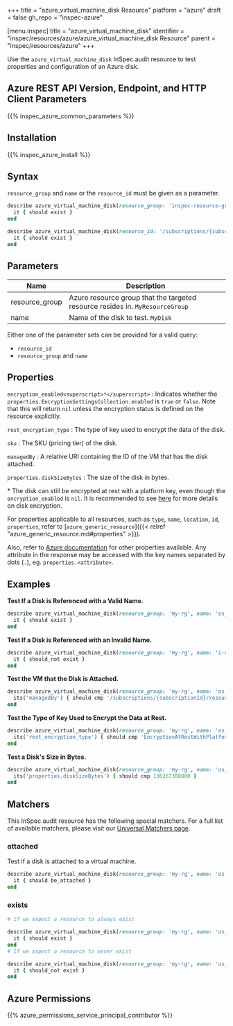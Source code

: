+++
title = "azure_virtual_machine_disk Resource"
platform = "azure"
draft = false
gh_repo = "inspec-azure"

[menu.inspec]
title = "azure_virtual_machine_disk"
identifier = "inspec/resources/azure/azure_virtual_machine_disk Resource"
parent = "inspec/resources/azure"
+++

Use the `azure_virtual_machine_disk` InSpec audit resource to test properties and configuration of an Azure disk.

## Azure REST API Version, Endpoint, and HTTP Client Parameters

{{% inspec_azure_common_parameters %}}

## Installation

{{% inspec_azure_install %}}

## Syntax

`resource_group` and `name` or the `resource_id` must be given as a parameter.
```ruby
describe azure_virtual_machine_disk(resource_group: 'inspec-resource-group-9', name: 'example_disk') do
  it { should exist }
end
```
```ruby
describe azure_virtual_machine_disk(resource_id: '/subscriptions/{subscriptionId}/resourceGroups/{resourceGroupName}/providers/Microsoft.Compute/disks/{diskName}') do
  it { should exist }
end
```

## Parameters

| Name                                  | Description                                                                       |
|---------------------------------------|-----------------------------------------------------------------------------------|
| resource_group                        | Azure resource group that the targeted resource resides in. `MyResourceGroup`     |
| name                                  | Name of the disk to test. `MyDisk`                                                |

Either one of the parameter sets can be provided for a valid query:
- `resource_id`
- `resource_group` and `name`

## Properties

`encryption_enabled<superscript>*</superscript>`
: Indicates whether the `properties.EncryptionSettingsCollection.enabled` is `true` or `false`. Note that this will return `nil` unless the encryption status is defined on the resource explicitly.

`rest_encryption_type`
: The type of key used to encrypt the data of the disk.

`sku`
: The SKU (pricing tier) of the disk.

`managedBy`
: A relative URI containing the ID of the VM that has the disk attached.

`properties.diskSizeBytes`
: The size of the disk in bytes.

<superscript>*</superscript> The disk can still be encrypted at rest with a platform key, even though the `encryption_enabled` is `nil`. It is recommended to see [here](https://docs.microsoft.com/en-us/azure/virtual-machines/linux/disk-encryption) for more details on disk encryption.

For properties applicable to all resources, such as `type`, `name`, `location`, `id`, `properties`, refer to [`azure_generic_resource`]({{< relref "azure_generic_resource.md#properties" >}}).

Also, refer to [Azure documentation](https://docs.microsoft.com/en-us/rest/api/compute/disks/get#disk) for other properties available. 
Any attribute in the response may be accessed with the key names separated by dots (`.`), eg. `properties.<attribute>`.

## Examples

**Test If a Disk is Referenced with a Valid Name.**

```ruby
describe azure_virtual_machine_disk(resource_group: 'my-rg', name: 'os_disk') do
  it { should exist }
end
```
**Test If a Disk is Referenced with an Invalid Name.**

```ruby
describe azure_virtual_machine_disk(resource_group: 'my-rg', name: 'i-dont-exist') do
  it { should_not exist }
end
```    
**Test the VM that the Disk is Attached.**

```ruby
describe azure_virtual_machine_disk(resource_group: 'my-rg', name: 'os_disk') do
  its('managedBy') { should cmp '/subscriptions/{subscriptionId}/resourceGroups/{resourceGroup}/providers/Microsoft.Compute/virtualMachines/{vmName}' }
end
```   
**Test the Type of Key Used to Encrypt the Data at Rest.**

```ruby
describe azure_virtual_machine_disk(resource_group: 'my-rg', name: 'os_disk') do
  its('rest_encryption_type') { should cmp 'EncryptionAtRestWithPlatformKey' }
end
```        
**Test a Disk's Size in Bytes.**

```ruby
describe azure_virtual_machine_disk(resource_group: 'my-rg', name: 'os_disk') do
  its('properties.diskSizeBytes') { should cmp 136367308800 }
end
```

## Matchers

This InSpec audit resource has the following special matchers. For a full list of available matchers, please visit our [Universal Matchers page](https://www.inspec.io/docs/reference/matchers/).

### attached

Test if a disk is attached to a virtual machine.
```ruby
describe azure_virtual_machine_disk(resource_group: 'my-rg', name: 'os_disk') do
  it { should be_attached }
end
```

### exists

```ruby
# If we expect a resource to always exist

describe azure_virtual_machine_disk(resource_group: 'my-rg', name: 'os_disk') do
  it { should exist }
end
# If we expect a resource to never exist

describe azure_virtual_machine_disk(resource_group: 'my-rg', name: 'os_disk') do
  it { should_not exist }
end
```

## Azure Permissions

{{% azure_permissions_service_principal_contributor %}}
